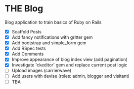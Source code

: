 # THE Blog
Blog application to train basics of Ruby on Rails

- [x] Scaffold Posts
- [x] Add fancy notifications with gritter gem
- [x] Add bootstrap and simple_form gem
- [X] Add RSpec tests
- [X] Add Comments
- [x] Improve appearance of blog index view (add pagination)
- [x] Investigate 'ckeditor' gem and replace current post logic
- [ ] Upload images (carrierwave)
- [ ] Add users with devise (roles: admin, blogger and visitant)
- [ ] TBA
